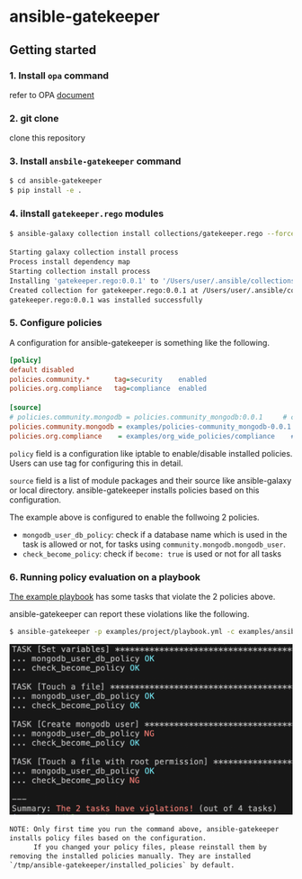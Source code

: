 # ansible-gatekeeper

## Getting started

### 1. Install `opa` command

refer to OPA [document](https://github.com/open-policy-agent/opa#want-to-download-opa)

### 2. git clone

clone this repository

### 3. Install `ansbile-gatekeeper` command

```bash
$ cd ansible-gatekeeper
$ pip install -e .
```

### 4. iInstall `gatekeeper.rego` modules

```bash
$ ansible-galaxy collection install collections/gatekeeper.rego --force

Starting galaxy collection install process
Process install dependency map
Starting collection install process
Installing 'gatekeeper.rego:0.0.1' to '/Users/user/.ansible/collections/ansible_collections/gatekeeper/rego'
Created collection for gatekeeper.rego:0.0.1 at /Users/user/.ansible/collections/ansible_collections/gatekeeper/rego
gatekeeper.rego:0.0.1 was installed successfully
```

### 5. Configure policies

A configuration for ansible-gatekeeper is something like the following.

```ini
[policy]
default disabled
policies.community.*      tag=security    enabled
policies.org.compliance   tag=compliance  enabled

[source]
# policies.community.mongodb = policies.community_mongodb:0.0.1     # collection policy
policies.community.mongodb = examples/policies-community_mongodb-0.0.1.tar.gz   # collection policy
policies.org.compliance    = examples/org_wide_policies/compliance    # org-wide compliance policy
```

`policy` field is a configuration like iptable to enable/disable installed policies. Users can use tag for configuring this in detail.

`source` field is a list of module packages and their source like ansible-galaxy or local directory. ansible-gatekeeper installs policies based on this configuration.

The example above is configured to enable the follwoing 2 policies.

- `mongodb_user_db_policy`: check if a database name which is used in the task is allowed or not, for tasks using `community.mongodb.mongodb_user`.
- `check_become_policy`: check if `become: true` is used or not for all tasks


### 6. Running policy evaluation on a playbook

[The example playbook](examples/project/playbook.yml) has some tasks that violate the 2 policies above.

ansible-gatekeeper can report these violations like the following.

```bash
$ ansible-gatekeeper -p examples/project/playbook.yml -c examples/ansible-gatekeeper.cfg
```

<img src="images/example_output.png" width="600px">



```
NOTE: Only first time you run the command above, ansible-gatekeeper installs policy files based on the configuration.
      If you changed your policy files, please reinstall them by removing the installed policies manually. They are installed `/tmp/ansible-gatekeeper/installed_policies` by default.
```